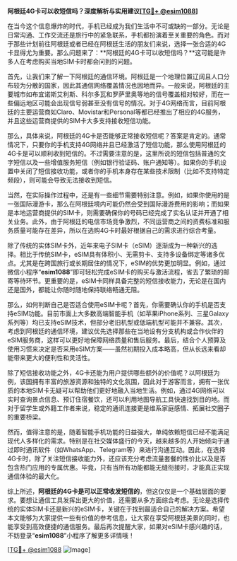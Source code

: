 **阿根廷4G卡可以收短信吗？深度解析与实用建议[[TG💪+ @esim1088](https://t.me/s/esim1088)]**

在当今这个信息爆炸的时代，手机已经成为我们生活中不可或缺的一部分。无论是日常沟通、工作交流还是旅行中的紧急联系，手机都扮演着至关重要的角色。而对于那些计划前往阿根廷或者已经在阿根廷生活的朋友们来说，选择一张合适的4G卡显得尤为重要。那么问题来了：**阿根廷的4G卡可以收短信吗？**这可能是许多人在考虑购买当地SIM卡时都会问到的问题。

首先，让我们来了解一下阿根廷的通信环境。阿根廷是一个地理位置辽阔且人口分布较为分散的国家，因此其通信网络覆盖情况也因地而异。一般来说，阿根廷的主要城市如布宜诺斯艾利斯、科尔多瓦和罗萨里奥等地的信号覆盖相对较好，而在一些偏远地区可能会出现信号弱甚至没有信号的情况。对于4G网络而言，目前阿根廷的主要运营商如Claro、Movistar和Personal等都已经推出了相应的4G服务，并且这些运营商提供的SIM卡大多支持接收短信功能。

那么，具体来说，阿根廷的4G卡是否能够正常接收短信呢？答案是肯定的。通常情况下，只要你的手机支持4G网络并且已经激活了短信功能，那么使用阿根廷的4G卡是可以顺利收到短信的。不过需要注意的是，这里所说的短信包括普通的文字短信以及一些增值服务短信（例如银行验证码、账户通知等）。如果你的手机设置中关闭了短信接收功能，或者你的手机本身存在某些技术限制（比如不支持特定频段），则可能会导致无法接收到短信。

当然，在实际操作过程中，还是有一些细节需要特别注意。例如，如果你使用的是一张国际漫游卡，那么在阿根廷境内可能仍然会受到国际漫游费用的影响；而如果是本地运营商提供的SIM卡，则需要确保你的号码已经完成了实名认证并开通了相关业务。此外，由于阿根廷的电信市场竞争激烈，不同运营商之间的资费标准和服务质量可能存在差异，所以在选购4G卡时最好根据自己的需求进行综合考量。

除了传统的实体SIM卡外，近年来电子SIM卡（eSIM）逐渐成为一种新兴的选择。相比于传统SIM卡，eSIM具有体积小、无需剪卡、支持多设备绑定等诸多优点。尤其是在跨国旅行或长期居住的情况下，eSIM的优势更加明显。例如，通过微信小程序“**esim1088**”即可轻松完成eSIM卡的购买与激活流程，省去了繁琐的邮寄等待环节。更重要的是，eSIM卡同样具备完整的短信接收能力，无论是在国内还是国外，都能让你随时随地保持联络畅通无阻。

那么，如何判断自己是否适合使用eSIM卡呢？首先，你需要确认你的手机是否支持eSIM功能。目前市面上大多数高端智能手机（如苹果iPhone系列、三星Galaxy系列等）均已支持eSIM技术，但部分老旧机型或低端机型可能并不兼容。其次，考虑到阿根廷的通信环境，建议优先选择那些在当地设有分支机构或合作伙伴的eSIM服务商，这样可以更好地保障网络质量和售后服务。最后，结合个人预算及使用习惯来决定是否采用eSIM方案——虽然初期投入成本略高，但从长远来看却能带来更大的便利性和灵活性。

除了短信接收功能之外，4G卡还能为用户提供哪些额外的价值呢？以阿根廷为例，该国拥有丰富的旅游资源和独特的文化氛围，因此对于游客而言，拥有一张优质的本地SIM卡无疑可以帮助他们更好地融入当地生活。例如，通过4G网络可以实时查询景点信息、预订住宿餐饮，还可以利用地图导航工具快速找到目的地。而对于留学生或外籍工作者来说，稳定的通讯连接更是维系家庭感情、拓展社交圈子的重要桥梁。

然而，值得注意的是，随着智能手机功能的日益强大，单纯依赖短信已经不能满足现代人多样化的需求。特别是在社交媒体盛行的今天，越来越多的人开始倾向于通过即时通讯软件（如WhatsApp、Telegram等）来进行沟通互动。因此，在选择4G卡时，除了关注短信接收能力外，还应该充分考虑流量套餐的性价比以及是否包含热门应用的专属优惠。毕竟，只有当所有功能都能无缝衔接时，才能真正实现通信体验的最大化。

综上所述，**阿根廷的4G卡是可以正常收发短信的**，但这仅仅是一个基础层面的要求。要想让通信工具发挥出更大的价值，还需要从多方面综合考虑。无论是选择传统的实体SIM卡还是新兴的eSIM卡，关键在于找到最适合自己的解决方案。希望本文能够为大家提供一些有价值的参考信息，让大家在享受阿根廷美景的同时，也能享受到高效便捷的通信服务。最后再次提醒大家，如果对eSIM卡感兴趣的话，不妨登录“**esim1088**”小程序了解更多详情哦！

[[TG💪+ @esim1088](https://t.me/s/esim1088) ![Image](https://i.postimg.cc/4NQfJmqS/Snipaste-2025-05-13-00-14-12.png)]